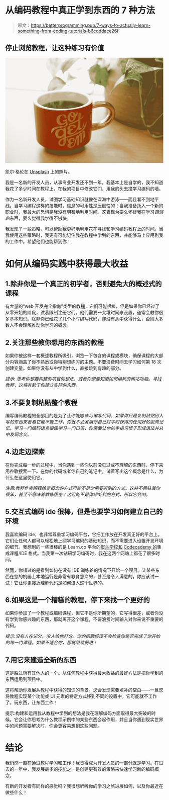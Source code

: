 # 从编码教程中真正学到东西的 7 种方法

> 原文：<https://betterprogramming.pub/7-ways-to-actually-learn-something-from-coding-tutorials-b6cdddace26f>

## 停止浏览教程，让这种练习有价值

![](img/76e901cc7085715e574bbc5625db2167.png)

凯尔·格伦在 [Unsplash](https://unsplash.com?utm_source=medium&utm_medium=referral) 上的照片。

我是一名新的开发人员，从事专业开发还不到一年。我基本上是自学的，我不知道我花了多少时间在教程上，在我的项目中修改它们，用我的头去撞学习编码的墙。

作为一名新开发人员，试图学习基础知识就像在深海中游泳——而且看不到地平线。当学习编程这样的技能时，信息的可用性是压倒性的！当我准备跃入一个新的职业时，我最大的恐惧是我没有明智地利用时间。这表现为要么怀疑我在学习*错误的*东西，要么觉得我学得不够快。

我发现了一些策略，可以帮助我更好地利用花在寻找和学习编码教程上的时间。当我使用这些策略时，我更有可能记住我在教程中学到的东西，并能够马上应用到我的工作中。希望他们也能帮到你！

# 如何从编码实践中获得最大收益

## 1.除非你是一个真正的初学者，否则避免大的概述式的课程

有大量的“web 开发完全指南”类型的教程，它们可能很棒，但是如果你已经过了从零开始的阶段，试着限制注册它们。他们需要一大堆时间来设置，通常会教你很多基本知识。除非你已经花了几个小时编写代码，却没有从中获得什么，否则大多数人不会理解推动你学习的概念。

## 2.关注那些教你想用的东西的教程

如果你被这样一套概述教程所吸引，浏览一下包含的课程或模块，确保课程的大部分内容涵盖了你不熟悉或你特别想练习的主题。不要浪费时间去学习如何第 18 次创建变量。如果你没有从中学到什么，直接跳到有趣的部分。

*提示:* *思考你想要构建的项目的想法，或者你想要知道如何编码的网站功能。寻找教程，这将有助于你建立实际的东西。*

## 3.不要复制粘贴整个教程

编写编码教程的全部目的是为了让你能够*练习编写代码。如果你只是复制粘贴别人写的东西来看看它能不能工作，你就不会发展你自己打字时获得的任何好的肌肉记忆。学习一门编码语言很像学习一门口语，你需要让你的手指习惯于形成语法并从中发现含义。*

## 4.边走边探索

在你完成每一步的过程中，当你遇到一些你以前没见过或不理解的东西时，停下来用谷歌搜索一下。在你的代码或者你自己的笔记中，试着写出这个概念是什么，为什么在这里使用它。

*注意:教程作者解释给定概念的方式可能不是你需要听到的方式。这并不意味着你很笨，甚至不意味着教练很差！这可能不是你想听到的方式，所以它会响。*

## 5.交互式编码 ide 很棒，但是也要学习如何建立自己的环境

我喜欢编码 ide，也非常尊重学习编码平台，它把工作放在开发真正好的平台上。它们让任何人都可以轻松地上网学习编码的基础知识，而不需要进入设置开发环境的细节。我想到的一些很棒的是 Learn.co 平台的[熨斗学校和](https://learn.co/courses/bootcamp-prep) [Codecademy 的](https://www.codecademy.com/learn)集成课程/IDE 格式。当我第一次钻研学习编码时，我在这两个网站上都花了很多时间。

然而，你错过的是看到如何在没有 IDE 训练轮的情况下开始一个项目。让某些东西在您的机器上本地运行是非常有教育意义的，甚至是令人满意的。你应该试一试！它让你更接近理解代码是如何进入这个世界的。

## 6.如果这是一个糟糕的教程，停下来找一个更好的

如果你参加了一个教程或编码课程，但它不是你所期望的，它写得很差，或者你没有学到你感兴趣的东西，那就离开这个课程。不要浪费时间输入对你来说不重要的代码。

*提示:没有人在记分。没人给你打分。你的招聘经理不会检查你是否完成了你开始的每一门课程。如果不适合你，那就继续前进！*

## 7.用它来建造全新的东西

这是胜过所有其他人的一个。从任何教程中获得最大收益的最好方法是把你学到的东西运用到项目中。

这将帮助你发展从教程中获得的知识的背景。您会发现需要填补的空白——一旦您将教程实现某个功能或 UI 元素的特定方式移到不同的设置中，它可能就不工作了。玩东西，让东西工作！

提示:构建和运用我从教程中学到的想法是我在理解编码方面取得最大突破的时候。它会让你思考为什么教程示例中的某些东西会起作用，并且当你遇到现实世界中的问题需要解决时，你会更容易想到这些问题。

# 结论

我仍然一直在通过教程学习和工作！我觉得成为开发人员的一部分就是学习。在过去的一年中，我发展最多的技能之一是创建更有效的策略来快速学习新的编码概念。

有新的开发者有同样的感觉吗？我很想听听你的学习之旅进展如何，以及你最近在做些什么！